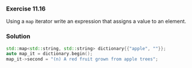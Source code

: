 ### Exercise 11.16

Using a `map` iterator write an expression that assigns a value to an element.

### Solution

```cpp
std::map<std::string, std::string> dictionary{{"apple", ""}};
auto map_it = dictionary.begin();
map_it->second = "(n) A red fruit grown from apple trees";
```
